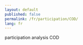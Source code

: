 ```yaml
---
layout: default
published: false
permalink: /fr/participation/COD/
lang: fr
---
```


participation analysis COD
